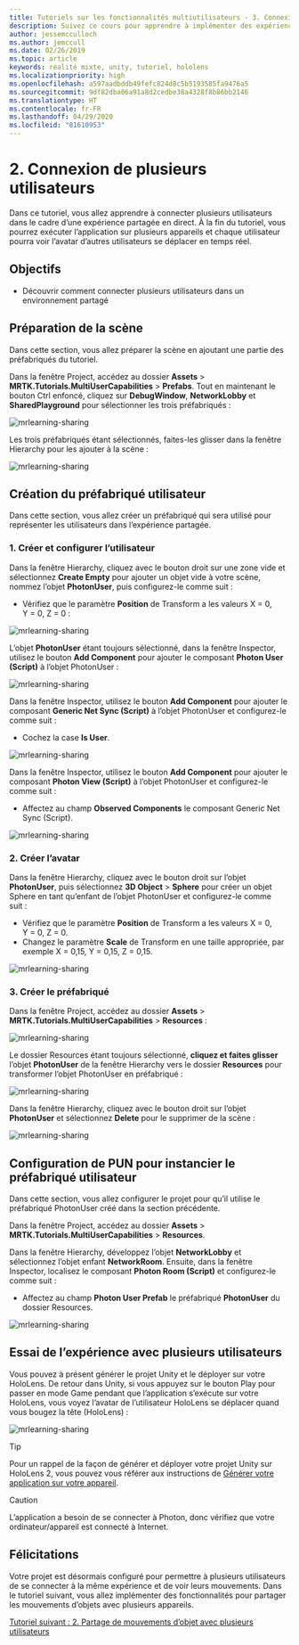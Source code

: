 ```yaml
---
title: Tutoriels sur les fonctionnalités multiutilisateurs - 3. Connexion de plusieurs utilisateurs
description: Suivez ce cours pour apprendre à implémenter des expériences partagées multiutilisateurs dans une application HoloLens 2.
author: jessemcculloch
ms.author: jemccull
ms.date: 02/26/2019
ms.topic: article
keywords: réalité mixte, unity, tutoriel, hololens
ms.localizationpriority: high
ms.openlocfilehash: a597aadbddb49fefc824d8c5b5193585fa9476a5
ms.sourcegitcommit: 9df82dba06a91a8d2cedbe38a4328f8b86bb2146
ms.translationtype: HT
ms.contentlocale: fr-FR
ms.lasthandoff: 04/29/2020
ms.locfileid: "81610953"
---
```

# <a name="2-connecting-multiple-users"></a>2. Connexion de plusieurs utilisateurs

Dans ce tutoriel, vous allez apprendre à connecter plusieurs utilisateurs dans le cadre d’une expérience partagée en direct. À la fin du tutoriel, vous pourrez exécuter l’application sur plusieurs appareils et chaque utilisateur pourra voir l’avatar d’autres utilisateurs se déplacer en temps réel.

## <a name="objectives"></a>Objectifs

* Découvrir comment connecter plusieurs utilisateurs dans un environnement partagé

## <a name="preparing-the-scene"></a>Préparation de la scène

Dans cette section, vous allez préparer la scène en ajoutant une partie des préfabriqués du tutoriel.

Dans la fenêtre Project, accédez au dossier **Assets** > **MRTK.Tutorials.MultiUserCapabilities** > **Prefabs**. Tout en maintenant le bouton Ctrl enfoncé, cliquez sur **DebugWindow**, **NetworkLobby** et **SharedPlayground** pour sélectionner les trois préfabriqués :

![mrlearning-sharing](images/mrlearning-sharing/tutorial2-section1-step1-1.png)

Les trois préfabriqués étant sélectionnés, faites-les glisser dans la fenêtre Hierarchy pour les ajouter à la scène :

![mrlearning-sharing](images/mrlearning-sharing/tutorial2-section1-step1-2.png)

## <a name="creating-the-user-prefab"></a>Création du préfabriqué utilisateur

Dans cette section, vous allez créer un préfabriqué qui sera utilisé pour représenter les utilisateurs dans l’expérience partagée.

### <a name="1-create-and-configure-the-user"></a>1. Créer et configurer l’utilisateur

Dans la fenêtre Hierarchy, cliquez avec le bouton droit sur une zone vide et sélectionnez **Create Empty** pour ajouter un objet vide à votre scène, nommez l’objet **PhotonUser**, puis configurez-le comme suit :

* Vérifiez que le paramètre **Position** de Transform a les valeurs X = 0, Y = 0, Z = 0 :

![mrlearning-sharing](images/mrlearning-sharing/tutorial2-section2-step1-1.png)

L’objet **PhotonUser** étant toujours sélectionné, dans la fenêtre Inspector, utilisez le bouton **Add Component** pour ajouter le composant **Photon User (Script)** à l’objet PhotonUser :

![mrlearning-sharing](images/mrlearning-sharing/tutorial2-section2-step1-2.png)

Dans la fenêtre Inspector, utilisez le bouton **Add Component** pour ajouter le composant **Generic Net Sync (Script)** à l’objet PhotonUser et configurez-le comme suit :

* Cochez la case **Is User**.

![mrlearning-sharing](images/mrlearning-sharing/tutorial2-section2-step1-3.png)

Dans la fenêtre Inspector, utilisez le bouton **Add Component** pour ajouter le composant **Photon View (Script)** à l’objet PhotonUser et configurez-le comme suit :

* Affectez au champ **Observed Components** le composant Generic Net Sync (Script).

![mrlearning-sharing](images/mrlearning-sharing/tutorial2-section2-step1-4.png)

### <a name="2-create-the-avatar"></a>2. Créer l’avatar

Dans la fenêtre Hierarchy, cliquez avec le bouton droit sur l’objet **PhotonUser**, puis sélectionnez **3D Object** > **Sphere** pour créer un objet Sphere en tant qu’enfant de l’objet PhotonUser et configurez-le comme suit :

* Vérifiez que le paramètre **Position** de Transform a les valeurs X = 0, Y = 0, Z = 0.
* Changez le paramètre **Scale** de Transform en une taille appropriée, par exemple X = 0,15, Y = 0,15, Z = 0,15.

![mrlearning-sharing](images/mrlearning-sharing/tutorial2-section2-step2-1.png)

### <a name="3-create-the-prefab"></a>3. Créer le préfabriqué

Dans la fenêtre Project, accédez au dossier **Assets** > **MRTK.Tutorials.MultiUserCapabilities** > **Resources** :

![mrlearning-sharing](images/mrlearning-sharing/tutorial2-section2-step3-1.png)

Le dossier Resources étant toujours sélectionné, **cliquez et faites glisser** l’objet **PhotonUser** de la fenêtre Hierarchy vers le dossier **Resources** pour transformer l’objet PhotonUser en préfabriqué :

![mrlearning-sharing](images/mrlearning-sharing/tutorial2-section2-step3-2.png)

Dans la fenêtre Hierarchy, cliquez avec le bouton droit sur l’objet **PhotonUser** et sélectionnez **Delete** pour le supprimer de la scène :

![mrlearning-sharing](images/mrlearning-sharing/tutorial2-section2-step3-3.png)

## <a name="configuring-pun-to-instantiate-the-user-prefab"></a>Configuration de PUN pour instancier le préfabriqué utilisateur

Dans cette section, vous allez configurer le projet pour qu’il utilise le préfabriqué PhotonUser créé dans la section précédente.

Dans la fenêtre Project, accédez au dossier **Assets** > **MRTK.Tutorials.MultiUserCapabilities** > **Resources**.

Dans la fenêtre Hierarchy, développez l’objet **NetworkLobby** et sélectionnez l’objet enfant **NetworkRoom**. Ensuite, dans la fenêtre Inspector, localisez le composant **Photon Room (Script)** et configurez-le comme suit :

* Affectez au champ **Photon User Prefab** le préfabriqué **PhotonUser** du dossier Resources.

![mrlearning-sharing](images/mrlearning-sharing/tutorial2-section3-step1-1.png)

## <a name="trying-the-experience-with-multiple-users"></a>Essai de l’expérience avec plusieurs utilisateurs

Vous pouvez à présent générer le projet Unity et le déployer sur votre HoloLens. De retour dans Unity, si vous appuyez sur le bouton Play pour passer en mode Game pendant que l’application s’exécute sur votre HoloLens, vous voyez l’avatar de l’utilisateur HoloLens se déplacer quand vous bougez la tête (HoloLens) :

![mrlearning-sharing](images/mrlearning-sharing/tutorial2-section4-step1-1.gif)

> [!TIP]
> Pour un rappel de la façon de générer et déployer votre projet Unity sur HoloLens 2, vous pouvez vous référer aux instructions de [Générer votre application sur votre appareil](mrlearning-base-ch1.md#build-your-application-to-your-device).

> [!CAUTION]
> L’application a besoin de se connecter à Photon, donc vérifiez que votre ordinateur/appareil est connecté à Internet.

## <a name="congratulations"></a>Félicitations

Votre projet est désormais configuré pour permettre à plusieurs utilisateurs de se connecter à la même expérience et de voir leurs mouvements. Dans le tutoriel suivant, vous allez implémenter des fonctionnalités pour partager les mouvements d’objets avec plusieurs appareils.

[Tutoriel suivant : 2. Partage de mouvements d’objet avec plusieurs utilisateurs](mrlearning-sharing(photon)-ch3.md)
